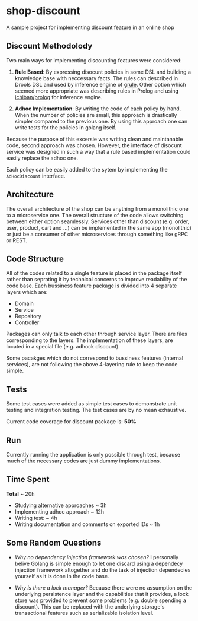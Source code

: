 # shop-discount
A sample project for implementing discount feature in an online shop 

## Discount Methodolody
Two main ways for implementing discounting features were considered:
1. **Rule Based**: By expressing disocunt policies in some DSL and building a knowledge base with neccessary facts. The rules can described in Drools DSL and used by inference engine of [grule](https://github.com/hyperjumptech/grule-rule-engine). Other option which seemed more appropriate was describing rules in Prolog and using [ichiban/prolog](https://github.com/ichiban/prolog) for inference engine.

2. **Adhoc Implementation**: By writing the code of each policy by hand. When the number of policies are small, this approach is drastically simpler compared to the previous one. By using this approach one can write tests for the policies in golang itself.

Because the purpose of this excersie was writing clean and maintanable code, second approach was chosen. However, the interface of disocunt service was designed in such a way that a rule based implementation could easily replace the adhoc one.

Each policy can be easily added to the sytem by implementing the `AdHocDiscount` interface.
## Architecture
The overall architecture of the shop can be anything from a monolithic one to a microservice one.
The overall structure of the code allows switching between either option seamlessly.
Services other than discount (e.g. order, user, product, cart and ...) can be implemented in the same app (monolithic) or just be a consumer of other microservices through something like gRPC or REST.

## Code Structure
All of the codes related to a single feature is placed in the package itself rather than seprating it by technical concerns to improve readability of the code base.
Each bussiness feature package is divided into 4 separate layers which are:
- Domain
- Service
- Repository
- Controller
 
Packages can only talk to each other through service layer.
There are files corresponding to the layers. The implementation of these layers, are located in a special file (e.g. adhock discount).

Some pacakges which do not correspond to bussiness features (internal services), are not following the above 4-layering rule to keep the code simple. 

## Tests
Some test cases were added as simple test cases to demonstrate unit testing and integration testing.
The test cases are by no mean exhaustive.
 
Current code coverage for discount package is: **50%**
## Run
Currently running the application is only possible through test, because much of the necessary codes are just dummy implementations.

## Time Spent
**Total** ~ 20h
- Studying alternative approaches ~ 3h
- Implementing adhoc approach ~ 12h
- Writing test: ~ 4h
- Writing documentation and comments on exported IDs ~ 1h

## Some Random Questions
-  *Why no dependency injection framework was chosen?*
  I personally belive Golang is simple enough to let one discard using a dependecy injection framework altogether and do the task of injection dependecies yourself as it is done in the code base.

- *Why is there a lock manager?*
 Because there were no assumption on the underlying persistence layer and the capabilities that it provides, a lock store was provided to prevent some problems (e.g. double spending a discount). This can be replaced with the underlying storage's transactional features such as serializable isolation level.

